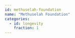 ```yaml
---
id: methuselah-foundation
name: "Methuselah Foundation"
categories:
  - id: longevity
    fraction: 1
--- 
```

